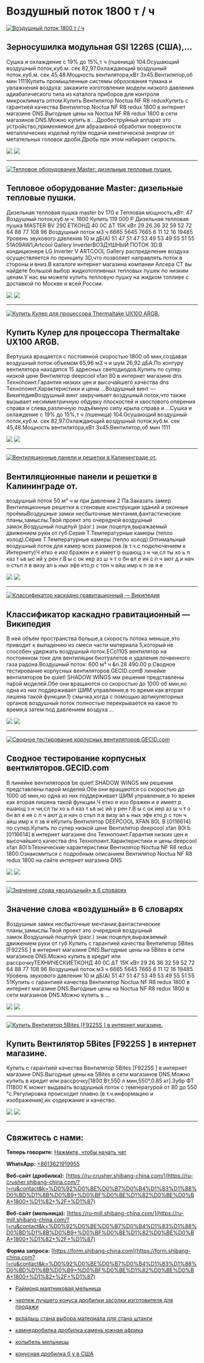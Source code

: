 # Воздушный поток 1800 т / ч

<a href="https://swt.shibang-china.com/?l=ru&img&k=%D0%92%D0%BE%D0%B7%D0%B4%D1%83%D1%88%D0%BD%D1%8B%D0%B9+%D0%BF%D0%BE%D1%82%D0%BE%D0%BA+1800+%D1%82+%2F+%D1%87" target="_blank">![Воздушный поток 1800 т / ч](http://static.shibang-china.com/all-800x300/351.jpg)</a>

## Зерносушилка модульная GSI 1226S (США),…
Сушка и охлаждение с 19% до 15%,т ч (пшеница) 104.Осушающий воздушный поток,куб.м. сек 82,97.Охлаждающий воздушный поток,куб.м. сек 45,48.Мощность вентилятора,кВт 3х45.Вентилятор,об мин 1111Купить промышленные системы образования тумана и увлажнения воздуха: закажите изготовление модели низкого давления адиабатического типа из каталога приборов для контроля микроклимата оптом.Купить Вентилятор Noctua NF R8 reduxКупить с гарантией качества Вентилятор Noctua NF R8 redux 1800 в интернет магазине DNS.Выгодные цены на Noctua NF R8 redux 1800 в сети магазинов DNS.Можно купить в …Дробеструйный аппарат это устройство,применяемое для абразивной обработки поверхности металлических изделий путём подачи кинетической энергии от метательных головок дроби.Дробь при этом набирает скорость.


<a href="https://whatsapp.shibangsoft.com/WhatsApp.php" target="_blank" title="WhatsApp">![](http://static.shibang-china.com/icon/whatsapp.png)</a> <a href="https://swt.shibang-china.com/?l=ru&icon&k=%D0%92%D0%BE%D0%B7%D0%B4%D1%83%D1%88%D0%BD%D1%8B%D0%B9+%D0%BF%D0%BE%D1%82%D0%BE%D0%BA+1800+%D1%82+%2F+%D1%87" target="_blank">![](http://static.shibang-china.com/icon/chat-ru.png)</a>

---

<a href="https://swt.shibang-china.com/?l=ru&img&k=%D0%92%D0%BE%D0%B7%D0%B4%D1%83%D1%88%D0%BD%D1%8B%D0%B9+%D0%BF%D0%BE%D1%82%D0%BE%D0%BA+1800+%D1%82+%2F+%D1%87" target="_blank">![Тепловое оборудование Master: дизельные тепловые пушки.](http://static.shibang-china.com/all-800x300/428.jpg)</a>

## Тепловое оборудование Master: дизельные тепловые пушки.
Дизельная тепловая пушка master bv 170 e Тепловая мощность,кВт: 47 Воздушный поток,куб.м ч: 1800 Купить 119 000 Р Дизельная тепловая пушка MASTER BV 290 EТКОНД 40 0С ΔТ 15К кВт 29 26 36 32 59 52 72 64 88 77 108 96 Воздушный поток м3 ч 6665 5645 7665 6 11 12 16 19485 Уровень звукового давления 10 м дБ(А) 51 47 51 47 53 49 53 49 55 51 55 51A09AW1,Artcool Gallery InverterВОЗДУШНЫЙ ПОТОК 3D.В кондиционере LG Inverter V ARTCOOL Gallery распределение воздуха осуществляется по принципу 3D,что позволяет направлять поток в стороны и вниз.В каталоге интернет магазина компании Алсера СТ вы найдете большой выбор жидкотопливных тепловых пушек по низким ценам.У нас вы можете купить тепловую пушку на жидком топливе с доставкой по Москве и всей России.


<a href="https://whatsapp.shibangsoft.com/WhatsApp.php" target="_blank" title="WhatsApp">![](http://static.shibang-china.com/icon/whatsapp.png)</a> <a href="https://swt.shibang-china.com/?l=ru&icon&k=%D0%92%D0%BE%D0%B7%D0%B4%D1%83%D1%88%D0%BD%D1%8B%D0%B9+%D0%BF%D0%BE%D1%82%D0%BE%D0%BA+1800+%D1%82+%2F+%D1%87" target="_blank">![](http://static.shibang-china.com/icon/chat-ru.png)</a>

---

<a href="https://swt.shibang-china.com/?l=ru&img&k=%D0%92%D0%BE%D0%B7%D0%B4%D1%83%D1%88%D0%BD%D1%8B%D0%B9+%D0%BF%D0%BE%D1%82%D0%BE%D0%BA+1800+%D1%82+%2F+%D1%87" target="_blank">![Купить Кулер для процессора Thermaltake UX100 ARGB.](http://static.shibang-china.com/all-800x300/1219.jpg)</a>

## Купить Кулер для процессора Thermaltake UX100 ARGB.
Вертушка вращается с постоянной скоростью 1800 об мин,создавая воздушный поток объемом 65,96 м3 ч и шум 26,92 дБА.По контуру вентилятора находятся 15 адресных светодиодов.Купить по супер низкой цене Вентилятор deepcool xfan 80 в интернет магазине dns Технопоинт.Гарантия низких цен и высочайшего качества dns Технопоинт.Характеристики и цены …Воздушный винт — ВикипедияВоздушный винт закручивает воздушный поток,что также вызывает несимметричную обдувку плоскостей и хвостового оперения справа и слева,различную подъёмную силу крыла справа и …Сушка и охлаждение с 19% до 15%,т ч (пшеница) 104.Осушающий воздушный поток,куб.м. сек 82,97.Охлаждающий воздушный поток,куб.м. сек 45,48.Мощность вентилятора,кВт 3х45.Вентилятор,об мин 1111


<a href="https://whatsapp.shibangsoft.com/WhatsApp.php" target="_blank" title="WhatsApp">![](http://static.shibang-china.com/icon/whatsapp.png)</a> <a href="https://swt.shibang-china.com/?l=ru&icon&k=%D0%92%D0%BE%D0%B7%D0%B4%D1%83%D1%88%D0%BD%D1%8B%D0%B9+%D0%BF%D0%BE%D1%82%D0%BE%D0%BA+1800+%D1%82+%2F+%D1%87" target="_blank">![](http://static.shibang-china.com/icon/chat-ru.png)</a>

---

<a href="https://swt.shibang-china.com/?l=ru&img&k=%D0%92%D0%BE%D0%B7%D0%B4%D1%83%D1%88%D0%BD%D1%8B%D0%B9+%D0%BF%D0%BE%D1%82%D0%BE%D0%BA+1800+%D1%82+%2F+%D1%87" target="_blank">![Вентиляционные панели и решетки в Калининграде от.](http://static.shibang-china.com/all-800x300/479.jpg)</a>

## Вентиляционные панели и решетки в Калининграде от.
воздушный поток 50 м&#179; ч м при давлении 2 Па.Заказать замер Вентиляционные решетки в стеновые конструкции зданий и оконные проёмыВоздушные замки несбыточные мечтания,фантастические планы,замыслы.Твой проект это очередной воздушный замок.Воздушный поцелуй (разг.) знак поцелуя,выражаемый движением руки от губ.Серия Т.Температурные камеры (тепло холод).Серия Т.Температурные камеры (тепло холод).Оптимальный воздушный поток для камер всех размеров.(в т.ч.с подключением к Интернету)Ч етко е изо бражен и е имеет р ешающ з н чи,сл ты хо ь п каз т ьв ыс ий у рен г.В ы с ок иер аз ш ч т о бн вл е ия с п ч ают д и нач о стьп л в визу ал ь ных эфе кто,р с тон ч айш имр к п зв я е


<a href="https://whatsapp.shibangsoft.com/WhatsApp.php" target="_blank" title="WhatsApp">![](http://static.shibang-china.com/icon/whatsapp.png)</a> <a href="https://swt.shibang-china.com/?l=ru&icon&k=%D0%92%D0%BE%D0%B7%D0%B4%D1%83%D1%88%D0%BD%D1%8B%D0%B9+%D0%BF%D0%BE%D1%82%D0%BE%D0%BA+1800+%D1%82+%2F+%D1%87" target="_blank">![](http://static.shibang-china.com/icon/chat-ru.png)</a>

---

<a href="https://swt.shibang-china.com/?l=ru&img&k=%D0%92%D0%BE%D0%B7%D0%B4%D1%83%D1%88%D0%BD%D1%8B%D0%B9+%D0%BF%D0%BE%D1%82%D0%BE%D0%BA+1800+%D1%82+%2F+%D1%87" target="_blank">![Классификатор каскадно гравитационный — Википедия](http://static.shibang-china.com/all-800x300/585.jpg)</a>

## Классификатор каскадно гравитационный — Википедия
В ней объём пространства больше,а скорость потока меньше,это приводит к выпадению из смеси части материала 5,который не способен удержать воздушный поток.ECo110S вентилятор на постоянном токе для вентиляции биотуалетов и удаления почвенного газа радона.Воздушный поток: 600 м&#179; ч &amp;n.28 490.00 р.Сводное тестирование корпусных вентиляторов.GECID.comВ линейке вентиляторов be quiet! SHADOW WINGS мм решения представлены парой моделей.Обе они вращаются со скоростью до 1000 об мин,но одна из них поддерживает ШИМ управление,в то время как вторая лишена такой функции.1) смычка,когда с помощью артикуляторных органов воздушный поток полностью перекрывается на какое то время,а затем под давлением воздуха …


<a href="https://whatsapp.shibangsoft.com/WhatsApp.php" target="_blank" title="WhatsApp">![](http://static.shibang-china.com/icon/whatsapp.png)</a> <a href="https://swt.shibang-china.com/?l=ru&icon&k=%D0%92%D0%BE%D0%B7%D0%B4%D1%83%D1%88%D0%BD%D1%8B%D0%B9+%D0%BF%D0%BE%D1%82%D0%BE%D0%BA+1800+%D1%82+%2F+%D1%87" target="_blank">![](http://static.shibang-china.com/icon/chat-ru.png)</a>

---

<a href="https://swt.shibang-china.com/?l=ru&img&k=%D0%92%D0%BE%D0%B7%D0%B4%D1%83%D1%88%D0%BD%D1%8B%D0%B9+%D0%BF%D0%BE%D1%82%D0%BE%D0%BA+1800+%D1%82+%2F+%D1%87" target="_blank">![Сводное тестирование корпусных вентиляторов.GECID.com](http://static.shibang-china.com/all-800x300/1057.jpg)</a>

## Сводное тестирование корпусных вентиляторов.GECID.com
В линейке вентиляторов be quiet! SHADOW WINGS мм решения представлены парой моделей.Обе они вращаются со скоростью до 1000 об мин,но одна из них поддерживает ШИМ управление,в то время как вторая лишена такой функции.Ч етко е изо бражен и е имеет р ешающ з н чи,сл ты хо ь п каз т ьв ыс ий у рен г.В ы с ок иер аз ш ч т о бн вл е ия с п ч ают д и нач о стьп л в визу ал ь ных эфе кто,р с тон ч айш имр к п зв я еКупить Вентилятор DEEPCOOL XFAN 80L B [0116614] по супер.Купить по супер низкой цене Вентилятор deepcool xfan 80l b [0116614] в интернет магазине dns Технопоинт.Гарантия низких цен и высочайшего качества dns Технопоинт.Характеристики и цены deepcool xfan 80l bТехнические характеристики Вентилятор Noctua NF R8 redux 1800.Ознакомиться с подробным описанием Вентилятор Noctua NF R8 redux 1800 на сайте интернет магазина DNS


<a href="https://whatsapp.shibangsoft.com/WhatsApp.php" target="_blank" title="WhatsApp">![](http://static.shibang-china.com/icon/whatsapp.png)</a> <a href="https://swt.shibang-china.com/?l=ru&icon&k=%D0%92%D0%BE%D0%B7%D0%B4%D1%83%D1%88%D0%BD%D1%8B%D0%B9+%D0%BF%D0%BE%D1%82%D0%BE%D0%BA+1800+%D1%82+%2F+%D1%87" target="_blank">![](http://static.shibang-china.com/icon/chat-ru.png)</a>

---

<a href="https://swt.shibang-china.com/?l=ru&img&k=%D0%92%D0%BE%D0%B7%D0%B4%D1%83%D1%88%D0%BD%D1%8B%D0%B9+%D0%BF%D0%BE%D1%82%D0%BE%D0%BA+1800+%D1%82+%2F+%D1%87" target="_blank">![Значение слова &#171;воздушный&#187; в 6 словарях](http://static.shibang-china.com/all-800x300/919.jpg)</a>

## Значение слова &#171;воздушный&#187; в 6 словарях
Воздушные замки несбыточные мечтания,фантастические планы,замыслы.Твой проект это очередной воздушный замок.Воздушный поцелуй (разг.) знак поцелуя,выражаемый движением руки от губ.Купить с гарантией качества Вентилятор 5Bites [F9225S ] в интернет магазине DNS.Выгодные цены на 5Bites в сети магазинов DNS.Можно купить в кредит или рассрочкуТЕХНИЧЕСКИЕТКОНД 40 0С ΔТ 15К кВт 29 26 36 32 59 52 72 64 88 77 108 96 Воздушный поток м3 ч 6665 5645 7665 6 11 12 16 19485 Уровень звукового давления 10 м дБ(А) 51 47 51 47 53 49 53 49 55 51 55 51Купить с гарантией качества Вентилятор Noctua NF R8 redux 1800 в интернет магазине DNS.Выгодные цены на Noctua NF R8 redux 1800 в сети магазинов DNS.Можно купить в …


<a href="https://whatsapp.shibangsoft.com/WhatsApp.php" target="_blank" title="WhatsApp">![](http://static.shibang-china.com/icon/whatsapp.png)</a> <a href="https://swt.shibang-china.com/?l=ru&icon&k=%D0%92%D0%BE%D0%B7%D0%B4%D1%83%D1%88%D0%BD%D1%8B%D0%B9+%D0%BF%D0%BE%D1%82%D0%BE%D0%BA+1800+%D1%82+%2F+%D1%87" target="_blank">![](http://static.shibang-china.com/icon/chat-ru.png)</a>

---

<a href="https://swt.shibang-china.com/?l=ru&img&k=%D0%92%D0%BE%D0%B7%D0%B4%D1%83%D1%88%D0%BD%D1%8B%D0%B9+%D0%BF%D0%BE%D1%82%D0%BE%D0%BA+1800+%D1%82+%2F+%D1%87" target="_blank">![Купить Вентилятор 5Bites [F9225S ] в интернет магазине.](http://static.shibang-china.com/all-800x300/1240.jpg)</a>

## Купить Вентилятор 5Bites [F9225S ] в интернет магазине.
Купить с гарантией качества Вентилятор 5Bites [F9225S ] в интернет магазине DNS.Выгодные цены на 5Bites в сети магазинов DNS.Можно купить в кредит или рассрочку[1800 Вт,550 л мин,550&#176;,0.85 кг].Зубр ФТ П1800 К может выдавать воздушный поток с температурой от 80 до 550 &#176;c.Регулировка происходит плавно.(в т.ч.информацию и изображения),их содержание и качество.

<a href="https://whatsapp.shibangsoft.com/WhatsApp.php" target="_blank" title="WhatsApp">![](http://static.shibang-china.com/icon/whatsapp.png)</a> <a href="https://swt.shibang-china.com/?l=ru&icon&k=%D0%92%D0%BE%D0%B7%D0%B4%D1%83%D1%88%D0%BD%D1%8B%D0%B9+%D0%BF%D0%BE%D1%82%D0%BE%D0%BA+1800+%D1%82+%2F+%D1%87" target="_blank">![](http://static.shibang-china.com/icon/chat-ru.png)</a>

---
## Свяжитесь с нами:

**Теперь говорите:** [Нажмите, чтобы начать чат](https://swt.shibang-china.com?l=ru&contact&k=%D0%92%D0%BE%D0%B7%D0%B4%D1%83%D1%88%D0%BD%D1%8B%D0%B9+%D0%BF%D0%BE%D1%82%D0%BE%D0%BA+1800+%D1%82+%2F+%D1%87)

**WhatsApp:**  [+8613621919955](https://whatsapp.shibangsoft.com/WhatsApp.php)

**Веб-сайт (дробилка):** [https://ru-crusher.shibang-china.com/](https://ru-crusher.shibang-china.com/?l=ru&contact&k=%D0%92%D0%BE%D0%B7%D0%B4%D1%83%D1%88%D0%BD%D1%8B%D0%B9+%D0%BF%D0%BE%D1%82%D0%BE%D0%BA+1800+%D1%82+%2F+%D1%87)

**Веб-сайт (мельница):** [https://ru-mill.shibang-china.com/](https://ru-mill.shibang-china.com/?l=ru&contact&k=%D0%92%D0%BE%D0%B7%D0%B4%D1%83%D1%88%D0%BD%D1%8B%D0%B9+%D0%BF%D0%BE%D1%82%D0%BE%D0%BA+1800+%D1%82+%2F+%D1%87)

**Форма запроса:** [https://form.shibang-china.com](https://form.shibang-china.com?l=ru&contact&k=%D0%92%D0%BE%D0%B7%D0%B4%D1%83%D1%88%D0%BD%D1%8B%D0%B9+%D0%BF%D0%BE%D1%82%D0%BE%D0%BA+1800+%D1%82+%2F+%D1%87)

* [Раймонд маятниковая мельница](../134/%D0%A0%D0%B0%D0%B9%D0%BC%D0%BE%D0%BD%D0%B4%20%D0%BC%D0%B0%D1%8F%D1%82%D0%BD%D0%B8%D0%BA%D0%BE%D0%B2%D0%B0%D1%8F%20%D0%BC%D0%B5%D0%BB%D1%8C%D0%BD%D0%B8%D1%86%D0%B0.md)

* [чертеж лучшего конуса дробилки засолки изготовителя для продажи](../132/%D1%87%D0%B5%D1%80%D1%82%D0%B5%D0%B6%20%D0%BB%D1%83%D1%87%D1%88%D0%B5%D0%B3%D0%BE%20%D0%BA%D0%BE%D0%BD%D1%83%D1%81%D0%B0%20%D0%B4%D1%80%D0%BE%D0%B1%D0%B8%D0%BB%D0%BA%D0%B8%20%D0%B7%D0%B0%D1%81%D0%BE%D0%BB%D0%BA%D0%B8%20%D0%B8%D0%B7%D0%B3%D0%BE%D1%82%D0%BE%D0%B2%D0%B8%D1%82%D0%B5%D0%BB%D1%8F%20%D0%B4%D0%BB%D1%8F%20%D0%BF%D1%80%D0%BE%D0%B4%D0%B0%D0%B6%D0%B8.md)

* [вкладыш стана выбора материала для стана штанги](../132/%D0%B2%D0%BA%D0%BB%D0%B0%D0%B4%D1%8B%D1%88%20%D1%81%D1%82%D0%B0%D0%BD%D0%B0%20%D0%B2%D1%8B%D0%B1%D0%BE%D1%80%D0%B0%20%D0%BC%D0%B0%D1%82%D0%B5%D1%80%D0%B8%D0%B0%D0%BB%D0%B0%20%D0%B4%D0%BB%D1%8F%20%D1%81%D1%82%D0%B0%D0%BD%D0%B0%20%D1%88%D1%82%D0%B0%D0%BD%D0%B3%D0%B8.md)

* [камнедробилка дробилка камень южная африка](../133/%D0%BA%D0%B0%D0%BC%D0%BD%D0%B5%D0%B4%D1%80%D0%BE%D0%B1%D0%B8%D0%BB%D0%BA%D0%B0%20%D0%B4%D1%80%D0%BE%D0%B1%D0%B8%D0%BB%D0%BA%D0%B0%20%D0%BA%D0%B0%D0%BC%D0%B5%D0%BD%D1%8C%20%D1%8E%D0%B6%D0%BD%D0%B0%D1%8F%20%D0%B0%D1%84%D1%80%D0%B8%D0%BA%D0%B0.md)

* [колыбель мельницы](../133/%D0%BA%D0%BE%D0%BB%D1%8B%D0%B1%D0%B5%D0%BB%D1%8C%20%D0%BC%D0%B5%D0%BB%D1%8C%D0%BD%D0%B8%D1%86%D1%8B.md)

* [конусная дробилка б  у в США](../131/%D0%BA%D0%BE%D0%BD%D1%83%D1%81%D0%BD%D0%B0%D1%8F%20%D0%B4%D1%80%D0%BE%D0%B1%D0%B8%D0%BB%D0%BA%D0%B0%20%D0%B1%20%20%D1%83%20%D0%B2%20%D0%A1%D0%A8%D0%90.md)